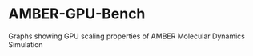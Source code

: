 AMBER-GPU-Bench
===============

Graphs showing GPU scaling properties of AMBER Molecular Dynamics Simulation
